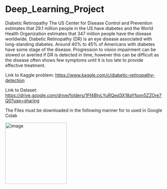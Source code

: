 # Deep_Learning_Project
Diabetic Retinopathy
The US Center for Disease Control and Prevention estimates that 29.1 million people in the US have diabetes and the World Health Organization estimates that 347 million people have the disease worldwide. Diabetic Retinopathy (DR) is an eye disease associated with long-standing diabetes. Around 40% to 45% of Americans with diabetes have some stage of the disease. Progression to vision impairment can be slowed or averted if DR is detected in time, however this can be difficult as the disease often shows few symptoms until it is too late to provide effective treatment.

Link to Kaggle problem: https://www.kaggle.com/c/diabetic-retinopathy-detection

Link to Dataset: https://drive.google.com/drive/folders/1Ff4BIyLYuRQed3X18aYfpxn5ZZOre7Q0?usp=sharing

The Files must be downloaded in the following manner for to used in Google Colab


<img width="197" alt="image" src="https://user-images.githubusercontent.com/88950223/226143382-7901983b-14dc-4d5e-8887-f40388db1deb.png">

